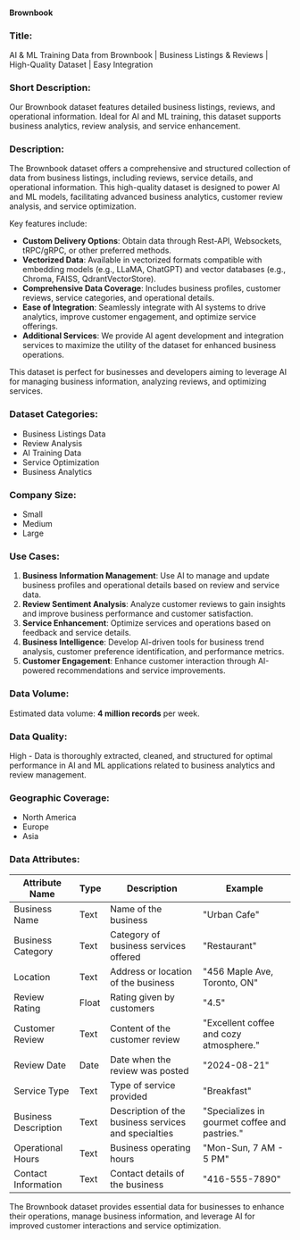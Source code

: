 #### Brownbook

### Title:
AI & ML Training Data from Brownbook | Business Listings & Reviews | High-Quality Dataset | Easy Integration

### Short Description:
Our Brownbook dataset features detailed business listings, reviews, and operational information. Ideal for AI and ML training, this dataset supports business analytics, review analysis, and service enhancement.

### Description:
The Brownbook dataset offers a comprehensive and structured collection of data from business listings, including reviews, service details, and operational information. This high-quality dataset is designed to power AI and ML models, facilitating advanced business analytics, customer review analysis, and service optimization.

Key features include:
- **Custom Delivery Options**: Obtain data through Rest-API, Websockets, tRPC/gRPC, or other preferred methods.
- **Vectorized Data**: Available in vectorized formats compatible with embedding models (e.g., LLaMA, ChatGPT) and vector databases (e.g., Chroma, FAISS, QdrantVectorStore).
- **Comprehensive Data Coverage**: Includes business profiles, customer reviews, service categories, and operational details.
- **Ease of Integration**: Seamlessly integrate with AI systems to drive analytics, improve customer engagement, and optimize service offerings.
- **Additional Services**: We provide AI agent development and integration services to maximize the utility of the dataset for enhanced business operations.

This dataset is perfect for businesses and developers aiming to leverage AI for managing business information, analyzing reviews, and optimizing services.

### Dataset Categories:
- Business Listings Data
- Review Analysis
- AI Training Data
- Service Optimization
- Business Analytics

### Company Size:
- Small
- Medium
- Large

### Use Cases:
1. **Business Information Management**: Use AI to manage and update business profiles and operational details based on review and service data.
2. **Review Sentiment Analysis**: Analyze customer reviews to gain insights and improve business performance and customer satisfaction.
3. **Service Enhancement**: Optimize services and operations based on feedback and service details.
4. **Business Intelligence**: Develop AI-driven tools for business trend analysis, customer preference identification, and performance metrics.
5. **Customer Engagement**: Enhance customer interaction through AI-powered recommendations and service improvements.

### Data Volume:
Estimated data volume: **4 million records** per week.

### Data Quality:
High - Data is thoroughly extracted, cleaned, and structured for optimal performance in AI and ML applications related to business analytics and review management.

### Geographic Coverage:
- North America
- Europe
- Asia

### Data Attributes:

| Attribute Name         | Type    | Description                                         | Example                               |
|------------------------|---------|-----------------------------------------------------|---------------------------------------|
| Business Name          | Text    | Name of the business                                | "Urban Cafe"                          |
| Business Category      | Text    | Category of business services offered               | "Restaurant"                          |
| Location               | Text    | Address or location of the business                 | "456 Maple Ave, Toronto, ON"          |
| Review Rating          | Float   | Rating given by customers                           | "4.5"                                 |
| Customer Review        | Text    | Content of the customer review                      | "Excellent coffee and cozy atmosphere." |
| Review Date            | Date    | Date when the review was posted                     | "2024-08-21"                           |
| Service Type           | Text    | Type of service provided                            | "Breakfast"                           |
| Business Description   | Text    | Description of the business services and specialties | "Specializes in gourmet coffee and pastries." |
| Operational Hours      | Text    | Business operating hours                            | "Mon-Sun, 7 AM - 5 PM"                 |
| Contact Information    | Text    | Contact details of the business                     | "416-555-7890"                         |

The Brownbook dataset provides essential data for businesses to enhance their operations, manage business information, and leverage AI for improved customer interactions and service optimization.